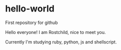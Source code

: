 # hello-world
First repository for github

Hello everyone! I am Rostchild, nice to meet you.

Currently I'm studying ruby, python, js and shellscript.
